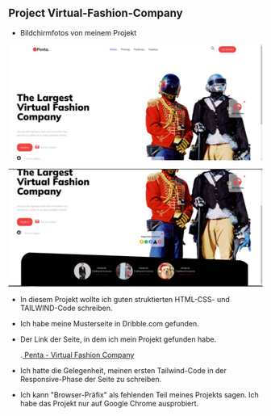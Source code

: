 ## Project Virtual-Fashion-Company

 - Bildchirmfotos von meinem Projekt


![reference image](images/reference1.png)




![reference image](images/reference2.png)




 - In diesem Projekt wollte ich guten struktierten HTML-CSS- und TAILWIND-Code schreiben.

 - Ich habe meine Musterseite in Dribble.com gefunden.

 - Der Link der Seite, in dem ich mein Projekt gefunden habe.

   .[ Penta - Virtual Fashion Company ](https://dribbble.com/shots/16924520-Penta-Virtual-Fashion-Company?utm_source=Clipboard_Shot&utm_campaign=ssnabilla&utm_content=Penta%20-%20%20Virtual%20Fashion%20Company&utm_medium=Social_Share&utm_source=Clipboard_Shot&utm_campaign=ssnabilla&utm_content=Penta%20-%20%20Virtual%20Fashion%20Company&utm_medium=Social_Share)

 - Ich hatte die Gelegenheit, meinen ersten Tailwind-Code in der Responsive-Phase der Seite zu schreiben.

 - Ich kann "Browser-Präfix" als fehlenden Teil meines Projekts sagen. Ich habe das Projekt nur auf Google Chrome ausprobiert.



